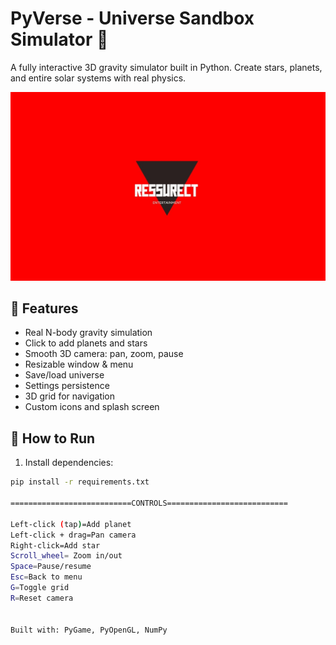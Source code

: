 # PyVerse - Universe Sandbox Simulator 🌌

A fully interactive 3D gravity simulator built in Python. Create stars, planets, and entire solar systems with real physics.

![PyVerse Screenshot](splashscr.png)

## 🔧 Features
- Real N-body gravity simulation
- Click to add planets and stars
- Smooth 3D camera: pan, zoom, pause
- Resizable window & menu
- Save/load universe
- Settings persistence
- 3D grid for navigation
- Custom icons and splash screen

## 🚀 How to Run

1. Install dependencies:
```bash
pip install -r requirements.txt

===========================CONTROLS===========================

Left-click (tap)=Add planet
Left-click + drag=Pan camera
Right-click=Add star
Scroll_wheel= Zoom in/out
Space=Pause/resume
Esc=Back to menu
G=Toggle grid
R=Reset camera


Built with: PyGame, PyOpenGL, NumPy